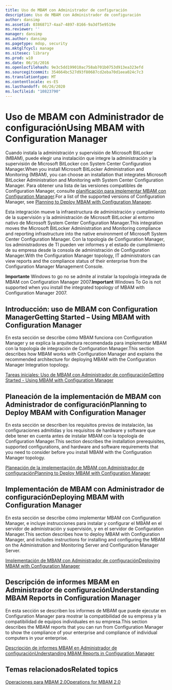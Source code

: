 ```yaml
---
title: Uso de MBAM con Administrador de configuración
description: Uso de MBAM con Administrador de configuración
author: dansimp
ms.assetid: 03868717-4aa7-4897-8166-9a3df5e9519e
ms.reviewer: ''
manager: dansimp
ms.author: dansimp
ms.pagetype: mdop, security
ms.mktglfcycl: manage
ms.sitesec: library
ms.prod: w10
ms.date: 06/16/2016
ms.openlocfilehash: 9e3c5dd199010ac758ab701b0753d913ea323efd
ms.sourcegitcommit: 354664bc527d93f80687cd2eba70d1eea024c7c3
ms.translationtype: MT
ms.contentlocale: es-ES
ms.lasthandoff: 06/26/2020
ms.locfileid: "10823790"
---
```

# <span data-ttu-id="feebe-103">Uso de MBAM con Administrador de configuración</span><span class="sxs-lookup"><span data-stu-id="feebe-103">Using MBAM with Configuration Manager</span></span>


<span data-ttu-id="feebe-104">Cuando instala la administración y supervisión de Microsoft BitLocker (MBAM), puede elegir una instalación que integre la administración y la supervisión de Microsoft BitLocker con System Center Configuration Manager.</span><span class="sxs-lookup"><span data-stu-id="feebe-104">When you install Microsoft BitLocker Administration and Monitoring (MBAM), you can choose an installation that integrates Microsoft BitLocker Administration and Monitoring with System Center Configuration Manager.</span></span> <span data-ttu-id="feebe-105">Para obtener una lista de las versiones compatibles de Configuration Manager, consulte [planificación para implementar MBAM con Configuration Manager](planning-to-deploy-mbam-with-configuration-manager-2.md).</span><span class="sxs-lookup"><span data-stu-id="feebe-105">For a list of the supported versions of Configuration Manager, see [Planning to Deploy MBAM with Configuration Manager](planning-to-deploy-mbam-with-configuration-manager-2.md).</span></span>

<span data-ttu-id="feebe-106">Esta integración mueve la infraestructura de administración y cumplimiento de la supervisión y la administración de Microsoft BitLocker al entorno nativo de Microsoft System Center Configuration Manager.</span><span class="sxs-lookup"><span data-stu-id="feebe-106">This integration moves the Microsoft BitLocker Administration and Monitoring compliance and reporting infrastructure into the native environment of Microsoft System Center Configuration Manager.</span></span> <span data-ttu-id="feebe-107">Con la topología de Configuration Manager, los administradores de TI pueden ver informes y el estado de cumplimiento de su empresa desde la consola de administración de Configuration Manager.</span><span class="sxs-lookup"><span data-stu-id="feebe-107">With the Configuration Manager topology, IT administrators can view reports and the compliance status of their enterprise from the Configuration Manager Management Console.</span></span>

<span data-ttu-id="feebe-108">**Importante**  Windows to go no se admite al instalar la topología integrada de MBAM con Configuration Manager 2007.</span><span class="sxs-lookup"><span data-stu-id="feebe-108">**Important** Windows To Go is not supported when you install the integrated topology of MBAM with Configuration Manager 2007.</span></span>

 

## <a href="" id="getting-started---using-mbam-with-configuration-manager"></a><span data-ttu-id="feebe-109">Introducción: uso de MBAM con Configuration Manager</span><span class="sxs-lookup"><span data-stu-id="feebe-109">Getting Started – Using MBAM with Configuration Manager</span></span>


<span data-ttu-id="feebe-110">En esta sección se describe cómo MBAM funciona con Configuration Manager y se explica la arquitectura recomendada para implementar MBAM con la topología de integración de Configuration Manager.</span><span class="sxs-lookup"><span data-stu-id="feebe-110">This section describes how MBAM works with Configuration Manager and explains the recommended architecture for deploying MBAM with the Configuration Manager Integration topology.</span></span>

[<span data-ttu-id="feebe-111">Tareas iniciales: Uso de MBAM con Administrador de configuración</span><span class="sxs-lookup"><span data-stu-id="feebe-111">Getting Started - Using MBAM with Configuration Manager</span></span>](getting-started---using-mbam-with-configuration-manager.md)

## <span data-ttu-id="feebe-112">Planeación de la implementación de MBAM con Administrador de configuración</span><span class="sxs-lookup"><span data-stu-id="feebe-112">Planning to Deploy MBAM with Configuration Manager</span></span>


<span data-ttu-id="feebe-113">En esta sección se describen los requisitos previos de instalación, las configuraciones admitidas y los requisitos de hardware y software que debe tener en cuenta antes de instalar MBAM con la topología de Configuration Manager.</span><span class="sxs-lookup"><span data-stu-id="feebe-113">This section describes the installation prerequisites, supported configurations, and hardware and software requirements that you need to consider before you install MBAM with the Configuration Manager topology.</span></span>

[<span data-ttu-id="feebe-114">Planeación de la implementación de MBAM con Administrador de configuración</span><span class="sxs-lookup"><span data-stu-id="feebe-114">Planning to Deploy MBAM with Configuration Manager</span></span>](planning-to-deploy-mbam-with-configuration-manager-2.md)

## <span data-ttu-id="feebe-115">Implementación de MBAM con Administrador de configuración</span><span class="sxs-lookup"><span data-stu-id="feebe-115">Deploying MBAM with Configuration Manager</span></span>


<span data-ttu-id="feebe-116">En esta sección se describe cómo implementar MBAM con Configuration Manager, e incluye instrucciones para instalar y configurar el MBAM en el servidor de administración y supervisión, y en el servidor de Configuration Manager.</span><span class="sxs-lookup"><span data-stu-id="feebe-116">This section describes how to deploy MBAM with Configuration Manager, and includes instructions for installing and configuring the MBAM on the Administration and Monitoring Server and Configuration Manager Server.</span></span>

[<span data-ttu-id="feebe-117">Implementación de MBAM con Administrador de configuración</span><span class="sxs-lookup"><span data-stu-id="feebe-117">Deploying MBAM with Configuration Manager</span></span>](deploying-mbam-with-configuration-manager-mbam2.md)

## <span data-ttu-id="feebe-118">Descripción de informes MBAM en Administrador de configuración</span><span class="sxs-lookup"><span data-stu-id="feebe-118">Understanding MBAM Reports in Configuration Manager</span></span>


<span data-ttu-id="feebe-119">En esta sección se describen los informes de MBAM que puede ejecutar en Configuration Manager para mostrar la compatibilidad de su empresa y la compatibilidad de equipos individuales en su empresa.</span><span class="sxs-lookup"><span data-stu-id="feebe-119">This section describes the MBAM reports that you can run from Configuration Manager to show the compliance of your enterprise and compliance of individual computers in your enterprise.</span></span>

[<span data-ttu-id="feebe-120">Descripción de informes MBAM en Administrador de configuración</span><span class="sxs-lookup"><span data-stu-id="feebe-120">Understanding MBAM Reports in Configuration Manager</span></span>](understanding-mbam-reports-in-configuration-manager.md)

## <span data-ttu-id="feebe-121">Temas relacionados</span><span class="sxs-lookup"><span data-stu-id="feebe-121">Related topics</span></span>


[<span data-ttu-id="feebe-122">Operaciones para MBAM 2.0</span><span class="sxs-lookup"><span data-stu-id="feebe-122">Operations for MBAM 2.0</span></span>](operations-for-mbam-20-mbam-2.md)

 

 





